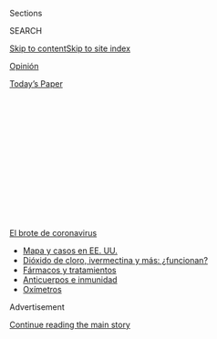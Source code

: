 <div id="app">

<div>

<div>

<div>

<div class="NYTAppHideMasthead css-1q2w90k e1suatyy0">

<div class="section css-ui9rw0 e1suatyy2">

<div class="css-eph4ug er09x8g0">

<div class="css-6n7j50">

</div>

<span class="css-1dv1kvn">Sections</span>

<div class="css-10488qs">

<span class="css-1dv1kvn">SEARCH</span>

</div>

[Skip to content](#site-content)[Skip to site
index](#site-index)

</div>

<div id="masthead-section-label" class="css-1wr3we4 eaxe0e00">

[Opinión](https://www.nytimes.com/es/section/opinion)

</div>

<div class="css-10698na e1huz5gh0">

</div>

</div>

<div id="masthead-bar-one" class="section hasLinks css-15hmgas e1csuq9d3">

<div class="css-uqyvli e1csuq9d0">

</div>

<div class="css-1uqjmks e1csuq9d1">

</div>

<div class="css-9e9ivx">

[](https://myaccount.nytimes.com/auth/login?response_type=cookie&client_id=vi)

</div>

<div class="css-1bvtpon e1csuq9d2">

[Today’s
Paper](https://www.nytimes.com/section/todayspaper)

</div>

</div>

</div>

</div>

<div data-aria-hidden="false">

<div id="site-content" data-role="main">

<div>

<div class="css-1aor85t" style="opacity:0.000000001;z-index:-1;visibility:hidden">

<div class="css-1hqnpie">

<div class="css-epjblv">

<span class="css-17xtcya">[Opinión](/es/section/opinion)</span><span class="css-x15j1o">|</span><span class="css-fwqvlz">Si
nuestros cubrebocas pudieran
hablar</span>

</div>

<div class="css-k008qs">

<div class="css-1iwv8en">

<span class="css-18z7m18"></span>

<div>

</div>

</div>

<span class="css-1n6z4y">https://nyti.ms/3jXxZaE</span>

<div class="css-1705lsu">

<div class="css-4xjgmj">

<div class="css-4skfbu" data-role="toolbar" data-aria-label="Social Media Share buttons, Save button, and Comments Panel with current comment count" data-testid="share-tools">

  - 
  - 
  - 
  - 
    
    <div class="css-6n7j50">
    
    </div>

  - 

</div>

</div>

</div>

</div>

</div>

</div>

<div id="NYT_TOP_BANNER_REGION" class="css-13pd83m">

<div>

<div id="styln-prism-menu-1594831588949" class="section interactive-content interactive-size-medium css-1edisqu">

<div class="css-17ih8de interactive-body">

<div id="scroll-container" class="css-1gj85ro">

[<span class="styln-title-wrap"><span class="css-1pje3qr">El brote
de</span><span class="css-1pje3qr">
coronavirus</span></span>](https://www.nytimes.com/es/spotlight/coronavirus?action=click&pgtype=Article&state=default&region=TOP_BANNER&context=storylines_menu)

  - [Mapa y casos en EE.
    UU.](https://www.nytimes.com/es/interactive/2020/espanol/mundo/coronavirus-en-estados-unidos.html?action=click&pgtype=Article&state=default&region=TOP_BANNER&context=storylines_menu)
  - [Dióxido de cloro, ivermectina y más:
    ¿funcionan?](https://www.nytimes.com/es/2020/07/23/espanol/america-latina/bolivia-cloro-coronavirus-ivermectina.html?action=click&pgtype=Article&state=default&region=TOP_BANNER&context=storylines_menu)
  - [Fármacos y
    tratamientos](https://www.nytimes.com/es/interactive/2020/science/coronavirus-tratamientos-curas.html?action=click&pgtype=Article&state=default&region=TOP_BANNER&context=storylines_menu)
  - [Anticuerpos e
    inmunidad](https://www.nytimes.com/es/2020/07/28/espanol/ciencia-y-tecnologia/anticuerpos-coronavirus-inmunidad.html?action=click&pgtype=Article&state=default&region=TOP_BANNER&context=storylines_menu)
  - [Oxímetros](https://www.nytimes.com/es/2020/04/29/espanol/estilos-de-vida/oximetro-para-que-sirve.html?action=click&pgtype=Article&state=default&region=TOP_BANNER&context=storylines_menu)

</div>

</div>

</div>

</div>

</div>

<div id="top-wrapper" class="css-1sy8kpn">

<div id="top-slug" class="css-l9onyx">

Advertisement

</div>

[Continue reading the main
story](#after-top)

<div class="ad top-wrapper" style="text-align:center;height:100%;display:block;min-height:250px">

<div id="top" class="place-ad" data-position="top" data-size-key="top">

</div>

</div>

<div id="after-top">

</div>

</div>

<div>

<div class="css-v5btjw etb61u70">

<div class="css-v05ibm etb61u71">

[Opinión](/es/section/opinion)

</div>

</div>

<div id="sponsor-wrapper" class="css-1hyfx7x">

<div id="sponsor-slug" class="css-19vbshk">

Supported by

</div>

[Continue reading the main
story](#after-sponsor)

<div id="sponsor" class="ad sponsor-wrapper" style="text-align:center;height:100%;display:block">

</div>

<div id="after-sponsor">

</div>

</div>

<div class="css-186x18t">

Comentario

</div>

<div class="css-1vkm6nb ehdk2mb0">

# Si nuestros cubrebocas pudieran hablar

</div>

¿Cómo nos volvimos tan ineficaces para combatir al coronavirus? Los
arqueólogos del futuro que vinieran a excavar al país más rico del
mundo, encontrarían la clave en un artefacto sencillo: la
mascarilla.

<div class="css-79elbk" data-testid="photoviewer-wrapper">

<div class="css-z3e15g" data-testid="photoviewer-wrapper-hidden">

</div>

<div class="css-1a48zt4 ehw59r15" data-testid="photoviewer-children">

![<span class="css-cnj6d5 e1z0qqy90" itemprop="copyrightHolder"><span class="css-1ly73wi e1tej78p0">Credit...</span><span><span>Brittainy
Newman/The New York
Times</span></span></span>](https://static01.nyt.com/images/2020/07/28/opinion/28friedmanWeb/28friedmanWeb-articleLarge.jpg?quality=75&auto=webp&disable=upscale)

</div>

</div>

<div class="css-18e8msd">

<div class="css-vp77d3 epjyd6m0">

<div class="css-hus3qt ey68jwv0" data-aria-hidden="true">

[![Thomas L.
Friedman](https://static01.nyt.com/images/2018/04/02/opinion/thomas-l-friedman/thomas-l-friedman-thumbLarge.png
"Thomas L. Friedman")](https://www.nytimes.com/by/thomas-l-friedman)

</div>

<div class="css-1baulvz">

Por [<span class="css-1baulvz last-byline" itemprop="name">Thomas L.
Friedman</span>](https://www.nytimes.com/by/thomas-l-friedman)

<div class="css-8atqhb">

Es columnista de Opinión de The New York Times.

</div>

</div>

</div>

  - 30 de julio de
    2020

  - 
    
    <div class="css-4xjgmj">
    
    <div class="css-d8bdto" data-role="toolbar" data-aria-label="Social Media Share buttons, Save button, and Comments Panel with current comment count" data-testid="share-tools">
    
      - 
      - 
      - 
      - 
        
        <div class="css-6n7j50">
        
        </div>
    
      - 
    
    </div>
    
    </div>

</div>

<div class="css-mdjrty">

[Read in
English](https://www.nytimes.com/2020/07/28/opinion/coronavirus-masks.html "Read in English")

</div>

</div>

<div class="section meteredContent css-1r7ky0e" name="articleBody" itemprop="articleBody">

<div class="css-1fanzo5 StoryBodyCompanionColumn">

<div class="css-53u6y8">

[Regístrate para recibir nuestro
boletín](https://www.nytimes.com/newsletters/el-times) con lo mejor de
The New York Times.

-----

Cuando la gente me pregunta sobre mi estado de ánimo en estos días, les
digo que me siento como si fuera un reportero del Diario de Pompeya en
el año 79 d. C. y estuviera sentado en la ladera del monte Vesubio
cuando alguien se acerca y me pregunta: “Oye, ¿no sientes que se
mueve?”.

Claro que sí.

El verano de 2020 podría ser recordado como una de esas fechas
verdaderamente importantes en la historia estadounidense. Adonde voltees
verás padres que no saben adónde irán sus hijos a la escuela o si lo
harán este otoño, inquilinos que no saben si los desalojarán,
desempleados que no saben si el Congreso de Estados Unidos los
respaldará con alguna red de seguridad, negocios que no saben si podrán
aguantar otro día… y todos nosotros, que no sabemos si podremos votar en
noviembre.

Esa es mucha ansiedad ardiendo y humeando por debajo de la economía, la
sociedad, las escuelas y las calles de la ciudad —tan solo a la espera
de hacer erupción por todo el país— porque hemos fracasado de manera
ejemplar en la batalla contra el coronavirus. Tenemos el 25 por ciento
de todas las infecciones registradas en el mundo y solo representamos el
cuatro por ciento de la población mundial. La gran ironía es que
Vietnam, que tiene menos de un tercio de nuestra población, solo ha
reportado 416 casos y ninguna muerte, la gente siente lástima por
nosotros.

¿Cómo nos volvimos tan ineptos?

Si, Dios no lo quiera, Estados Unidos quedara sepultado bajo lava como
ocurrió en Pompeya, y los arqueólogos del futuro vinieran a excavar el
país, no tengo duda de que el artefacto que desempolvarían y sacarían
primero para responder la gran pregunta sería un artículo sencillo que
cuesta centavos fabricar y que es muy fácil de usar: el cubrebocas.

</div>

</div>

<div class="css-1fanzo5 StoryBodyCompanionColumn">

<div class="css-53u6y8">

Para ser algo que debe cubrir nuestra boca, dice muchísimo sobre cuán
dementes se han vuelto las personas. En específico, el cubrebocas nos
dice cómo el país más rico y científicamente avanzado generó un grupo de
líderes y ciudadanos que hicieron del usar un artículo para cubrir la
nariz y la boca (con el fin de evitar la propagación de una enfermedad)
en un problema de libertad de expresión y un indicador cultural, algo
que no se hizo en ningún otro país del mundo.

No hay nada más desmoralizante que eso, nada que nos rezague en la
batalla en contra de la COVID-19 con más fuerza y más rápido. Una
sociedad que puede politizar algo tan sencillo como un cubrebocas en una
pandemia puede politizar cualquier cosa, puede hacer de cualquier cosa
un asunto contencioso: la física, la gravedad, la lluvia, lo que sea. Y
una sociedad que lo politiza todo jamás alcanzará todo su potencial en
las buenas épocas ni evitará lo peor en las malas.

Ahí es donde estamos ahora. Cuando se comparan los sacrificios
—incluyendo la muerte— que la generación más grandiosa de
estadounidenses hizo para defender a sus conciudadanos del flagelo del
nazismo con lo poco que sacrificarán algunos miembros de las
generaciones actuales para defender a otros estadounidenses del flagelo
de la COVID-19 —tan solo usar un cubrebocas— uno se queda atónito.

No hay excusas. Resistirse a usar el cubrebocas durante una pandemia no
es más que una mascarada egoísta, libertaria y sin sentido usada como
defensa risible de la libertad: “No pisotees mis derechos, pero yo sí
puedo exhalar frente a ti”.

Sin embargo, durante meses, nuestro presidente y vicepresidente, así
como la mayoría de los gobernadores republicanos y sus seguidores
equipararon el hecho de resistirse a usar cubrebocas con resistirse a
una vulneración de la libertad personal, en vez de verlo como la manera
más barata y eficaz de limitar la propagación del virus, con el fin de
que nosotros regresemos al trabajo y los niños vuelvan a la escuela.

</div>

</div>

<div class="css-1fanzo5 StoryBodyCompanionColumn">

<div class="css-53u6y8">

La resistencia que mostró el presidente Donald Trump ante los cubrebocas
en realidad no tenía nada que ver con la ideología. Solo era su
oposición primitiva a cualquier cosa que enfatizara la verdadera crisis
sanitaria en la que estábamos y que, por lo tanto, podría afectar su
reelección.

Sin embargo, el vicepresidente Mike Pence, siempre feliz de ensalzar los
excesos de Trump, disfrazó su ordinaria resistencia a usar cubrebocas
con un elegante atuendo constitucional. Cuando un reportero le preguntó
en un mitin de Trump en Tulsa hace unas semanas por qué el presidente no
parecía estar preocupado por la ausencia de cubrebocas y la falta de
distanciamiento social en su evento, Pence, de manera solemne,
respondió: “Quiero recordarles de nuevo que la libertad de expresión y
el derecho a reunirse pacíficamente se encuentran en la Constitución de
Estados Unidos. Incluso durante una crisis sanitaria, el pueblo
estadounidense no pierde sus [derechos
constitucionales](https://www.esquire.com/news-politics/politics/a32984272/mike-pence-masks-social-distancing-trump-rallies/)”.

Qué fraude.

Como lo señaló John Finn, profesor emérito de Gobierno en la Universidad
Wesleyan [en un artículo de
TheConversation.com](https://theconversation.com/the-constitution-doesnt-have-a-problem-with-mask-mandates-142335),
“hay dos motivos por lo que las órdenes de usar cubrebocas no violan la
primera enmienda. Primero, los cubrebocas no evitan que la gente se
exprese. Además, la primera enmienda, como todas las libertades
garantizadas por la Constitución, no es absoluta. Todos los derechos
constitucionales están sujetos a la autoridad que tiene el gobierno para
proteger la salud, la seguridad y el bienestar de la comunidad”.

Un [estudio de Boston Consulting
Group](https://www.bcg.com/publications/2020/why-its-not-too-late-to-contain-the-virus)
acerca de cuáles países no solo aplanaron la curva del coronavirus sino
que “acabaron con ella” halló que la clave para reabrir la economía
mientras también se contiene la transmisión del virus era “el
distanciamiento físico, el lavado frecuente de manos y el uso
generalizado de cubrebocas”, así como el hecho de que estos gobiernos
desarrollaron lineamientos detallados para esos tres elementos cuando se
trató de establecer entornos seguros para el trabajo, las escuelas y el
transporte público.

Sin embargo, nuestros arqueólogos del futuro harían bien en enfocarse en
los cubrebocas, pues la intensa resistencia temprana a usarlos de los
líderes republicanos que apoyan a Trump y los simpatizantes del
presidente fue la esencia destilada de lo descarrilados que se
encuentran el Partido Republicano y el ecosistema mediático que lo
respalda. En ese sentido, fue otro recordatorio evidente de que no
podemos estar en nuestro mejor momento como país —como deberíamos
estarlo durante una pandemia— sin un partido conservador con principios,
que se base en la ciencia, no solo en los marcadores culturales y en el
libertarianismo irracional e impulsivo.

Tenemos mucho camino por recorrer. [Forbes informó la semana
pasada](https://www.forbes.com/sites/jackbrewster/2020/07/24/19-states-still-dont-mandate-masks-18-are-run-by-republican-governors/#4b5e331d6243)
que “de los 19 estados que aún no han emitido órdenes para usar
cubrebocas, 18 son dirigidos por gobernadores republicanos”.

Pero destaquemos a los gobernadores republicanos Larry Hogan de
Maryland, Mike DeWine de Ohio, Eric Holcomb de Indiana y Kay Ivey de
Alabama, quienes tenían o han adoptado posturas a favor de los
cubrebocas. No solo es bueno para la salud física de sus estados, sino
también para la salud política del país.

</div>

</div>

<div class="css-1fanzo5 StoryBodyCompanionColumn">

<div class="css-53u6y8">

Usar cubrebocas en esta pandemia es una señal de respeto para los demás
ciudadanos y vecinos, sin importar su raza, creencias o afiliaciones
políticas. Usar una mascarilla es igual a decir: “No solo me preocupo
por mí. Me preocupo por ti también. Todos somos parte de la misma
comunidad, el mismo país y la misma lucha para estar sanos”.

Un presidente distinto habría animado a todos los estadounidenses a usar
un cubrebocas con los colores patrios desde el inicio de la pandemia.
Habría usado un cubrebocas como ese para matar dos pájaros de un tiro:
acabar con la COVID-19 y unirnos en el largo camino que debe recorrerse
para lograrlo.

Como dije, eso lo habría hecho un presidente distinto.

Thomas L. Friedman es columnista especializado en temas internacionales.
Se unió al periódico en 1981 y ha ganado tres premios Pulitzer. Es autor
de siete libros, entre ellos *From Beirut to Jerusalem*, que ganó el
National Book Award. [@tomfriedman](https://twitter.com/tomfriedman)

</div>

</div>

<div>

</div>

</div>

<div>

</div>

<div>

</div>

<div>

</div>

<div>

<div id="bottom-wrapper" class="css-1ede5it">

<div id="bottom-slug" class="css-l9onyx">

Advertisement

</div>

[Continue reading the main
story](#after-bottom)

<div id="bottom" class="ad bottom-wrapper" style="text-align:center;height:100%;display:block;min-height:90px">

</div>

<div id="after-bottom">

</div>

</div>

</div>

</div>

</div>

## Site Index

<div>

</div>

## Site Information Navigation

  - [© <span>2020</span> <span>The New York Times
    Company</span>](https://help.nytimes.com/hc/en-us/articles/115014792127-Copyright-notice)

<!-- end list -->

  - [NYTCo](https://www.nytco.com/)
  - [Contact
    Us](https://help.nytimes.com/hc/en-us/articles/115015385887-Contact-Us)
  - [Work with us](https://www.nytco.com/careers/)
  - [Advertise](https://nytmediakit.com/)
  - [T Brand Studio](http://www.tbrandstudio.com/)
  - [Your Ad
    Choices](https://www.nytimes.com/privacy/cookie-policy#how-do-i-manage-trackers)
  - [Privacy](https://www.nytimes.com/privacy)
  - [Terms of
    Service](https://help.nytimes.com/hc/en-us/articles/115014893428-Terms-of-service)
  - [Terms of
    Sale](https://help.nytimes.com/hc/en-us/articles/115014893968-Terms-of-sale)
  - [Site
    Map](https://spiderbites.nytimes.com)
  - [Help](https://help.nytimes.com/hc/en-us)
  - [Subscriptions](https://www.nytimes.com/subscription?campaignId=37WXW)

</div>

</div>

</div>

</div>
